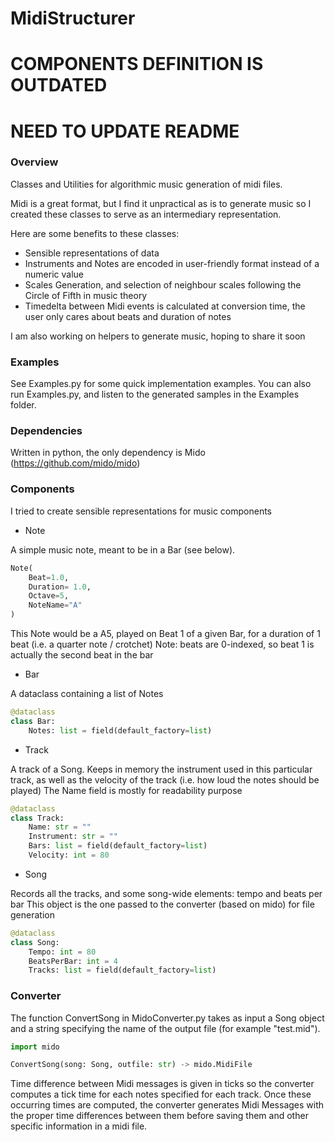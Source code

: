# MidiStructurer

# COMPONENTS DEFINITION IS OUTDATED
# NEED TO UPDATE README

### Overview

Classes and Utilities for algorithmic music generation of midi files.

Midi is a great format, but I find it unpractical as is to generate music so I created these classes to serve as an intermediary representation.

Here are some benefits to these classes:
- Sensible representations of data
- Instruments and Notes are encoded in user-friendly format instead of a numeric value
- Scales Generation, and selection of neighbour scales following the Circle of Fifth in music theory
- Timedelta between Midi events is calculated at conversion time, the user only cares about beats and duration of notes

I am also working on helpers to generate music, hoping to share it soon 

### Examples

See Examples.py for some quick implementation examples.
You can also run Examples.py, and listen to the generated samples in the Examples folder.

### Dependencies

Written in python, the only dependency is Mido (https://github.com/mido/mido)

### Components

I tried to create sensible representations for music components

- Note

A simple music note, meant to be in a Bar (see below).

```python
Note(
    Beat=1.0,
    Duration= 1.0,
    Octave=5,
    NoteName="A"
)
```

This Note would be a A5, played on Beat 1 of a given Bar, for a duration of 1 beat (i.e. a quarter note / crotchet)
Note: beats are 0-indexed, so beat 1 is actually the second beat in the bar

- Bar

A dataclass containing a list of Notes

```python
@dataclass
class Bar:
    Notes: list = field(default_factory=list)

```

- Track

A track of a Song. Keeps in memory the instrument used in this particular track, as well as the velocity of the track (i.e. how loud the notes should be played)
The Name field is mostly for readability purpose 

```python
@dataclass
class Track:
    Name: str = ""
    Instrument: str = ""
    Bars: list = field(default_factory=list)
    Velocity: int = 80

```

- Song

Records all the tracks, and some song-wide elements: tempo and beats per bar
This object is the one passed to the converter (based on mido) for file generation

```python
@dataclass
class Song:
    Tempo: int = 80
    BeatsPerBar: int = 4
    Tracks: list = field(default_factory=list)

```


### Converter

The function ConvertSong in MidoConverter.py takes as input a Song object and a string specifying the name of the output file (for example "test.mid").

```python
import mido

ConvertSong(song: Song, outfile: str) -> mido.MidiFile
```

Time difference between Midi messages is given in ticks so the converter computes a tick time for each notes specified for each track.
Once these occurring times are computed, the converter generates Midi Messages with the proper time differences between them before saving them and other specific information in a midi file.




